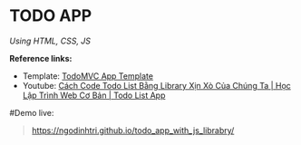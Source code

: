 # TODO APP
_Using HTML, CSS, JS_

**Reference links:**

* Template: [TodoMVC App Template](https://github.com/Klerith/TODO-CSS-Template)
* Youtube: [Cách Code Todo List Bằng Library Xịn Xò Của Chúng Ta | Học Lập Trình Web Cơ Bản | Todo List App](https://youtu.be/UajBbcr8sfc)

#Demo live:
>https://ngodinhtri.github.io/todo_app_with_js_librabry/
